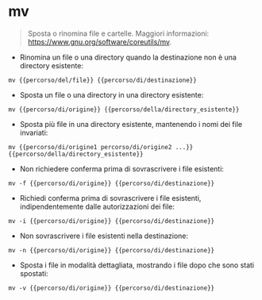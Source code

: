 # mv

> Sposta o rinomina file e cartelle.
> Maggiori informazioni: <https://www.gnu.org/software/coreutils/mv>.

- Rinomina un file o una directory quando la destinazione non è una directory esistente:

`mv {{percorso/del/file}} {{percorso/di/destinazione}}`

- Sposta un file o una directory in una directory esistente:

`mv {{percorso/di/origine}} {{percorso/della/directory_esistente}}`

- Sposta più file in una directory esistente, mantenendo i nomi dei file invariati:

`mv {{percorso/di/origine1 percorso/di/origine2 ...}} {{percorso/della/directory_esistente}}`

- Non richiedere conferma prima di sovrascrivere i file esistenti:

`mv -f {{percorso/di/origine}} {{percorso/di/destinazione}}`

- Richiedi conferma prima di sovrascrivere i file esistenti, indipendentemente dalle autorizzazioni dei file:

`mv -i {{percorso/di/origine}} {{percorso/di/destinazione}}`

- Non sovrascrivere i file esistenti nella destinazione:

`mv -n {{percorso/di/origine}} {{percorso/di/destinazione}}`

- Sposta i file in modalità dettagliata, mostrando i file dopo che sono stati spostati:

`mv -v {{percorso/di/origine}} {{percorso/di/destinazione}}`
